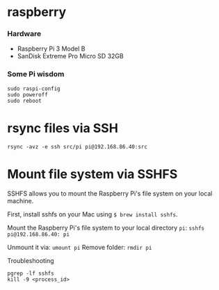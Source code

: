 # raspberry

### Hardware

- Raspberry Pi 3 Model B
- SanDisk Extreme Pro Micro SD 32GB

### Some Pi wisdom

```
sudo raspi-config
sudo poweroff
sudo reboot
```

# rsync files via SSH

`rsync -avz -e ssh src/pi pi@192.168.86.40:src`

# Mount file system via SSHFS

SSHFS allows you to mount the Raspberry Pi's file system on your local machine.

First, install sshfs on your Mac using `$ brew install sshfs`.

Mount the Raspberry Pi's file system to your local directory `pi`:
`sshfs pi@192.168.86.40: pi`

Unmount it via:
`umount pi`
Remove folder:
`rmdir pi`

Troubleshooting
```
pgrep -lf sshfs
kill -9 <process_id>
```

